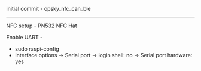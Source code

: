 initial commit - opsky_nfc_can_ble

*********************************************
NFC setup - PN532 NFC Hat

Enable UART -
- sudo raspi-config 
- Interface options -> Serial port -> login shell: no -> Serial port hardware: yes


